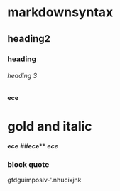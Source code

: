 # markdownsyntax
## heading2
### heading
###### heading 3
**ece**
# gold and italic
__ece__
##__ece__**
__*ece*__
### block quote
gfdguimposlv-'.nhucixjnk 
